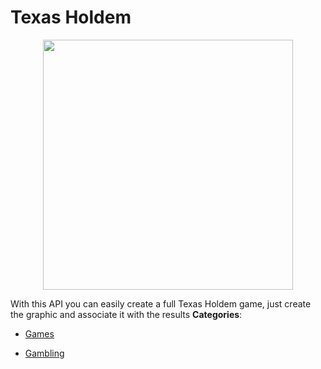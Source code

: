 # Texas Holdem

<p align="center">
    <img width="400" src="https://raw.githubusercontent.com/awesome-apis/awesome-apis/apis/texas-holdem/logo_256x256.png" />
</p>


With this API you can easily create a full Texas Holdem game, just create the graphic and associate it with the results
**Categories**:

- [Games](https://github/awesome-apis/awesome-apis#games)

- [Gambling](https://github/awesome-apis/awesome-apis#gambling)



